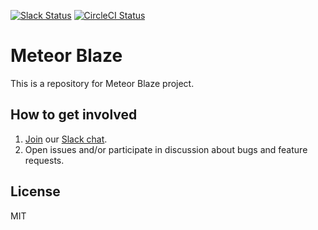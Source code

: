 [![Slack Status](http://slack.blazejs.com/badge.svg)](http://blazejs.com)
[![CircleCI Status](https://circleci.com/gh/meteor/blaze.svg?style=shield)](https://circleci.com/gh/meteor/blaze)

# Meteor Blaze

This is a repository for Meteor Blaze project.

## How to get involved

1. [Join](http://slack.blazejs.com) our [Slack chat](https://blazejs.slack.com/).
1. Open issues and/or participate in discussion about bugs and feature requests.

## License

MIT
